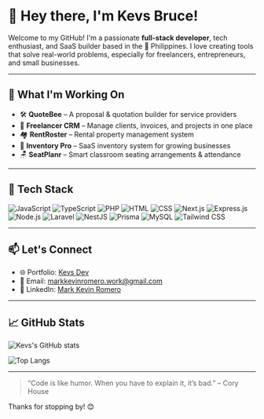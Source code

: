 # 👋 Hey there, I'm Kevs Bruce!

Welcome to my GitHub! I'm a passionate **full-stack developer**, tech enthusiast, and SaaS builder based in the 🌴 Philippines. I love creating tools that solve real-world problems, especially for freelancers, entrepreneurs, and small businesses.

---

## 🚀 What I'm Working On

- 🛠️ **QuoteBee** – A proposal & quotation builder for service providers  
- 🧠 **Freelancer CRM** – Manage clients, invoices, and projects in one place  
- 🏘️ **RentRoster** – Rental property management system  
- 🧮 **Inventory Pro** – SaaS inventory system for growing businesses  
- 🪑 **SeatPlanr** – Smart classroom seating arrangements & attendance  

---

## 🧰 Tech Stack

![JavaScript](https://img.shields.io/badge/JavaScript-F7DF1E?style=flat-square&logo=javascript&logoColor=000)
![TypeScript](https://img.shields.io/badge/TypeScript-3178C6?style=flat-square&logo=typescript&logoColor=fff)
![PHP](https://img.shields.io/badge/PHP-777BB4?style=flat-square&logo=php&logoColor=fff)
![HTML](https://img.shields.io/badge/HTML5-E34F26?style=flat-square&logo=html5&logoColor=fff)
![CSS](https://img.shields.io/badge/CSS3-1572B6?style=flat-square&logo=css3&logoColor=fff)
![Next.js](https://img.shields.io/badge/Next.js-000000?style=flat-square&logo=nextdotjs&logoColor=fff)
![Express.js](https://img.shields.io/badge/Express.js-000000?style=flat-square&logo=express&logoColor=fff)
![Node.js](https://img.shields.io/badge/Node.js-339933?style=flat-square&logo=nodedotjs&logoColor=fff)
![Laravel](https://img.shields.io/badge/Laravel-FF2D20?style=flat-square&logo=laravel&logoColor=fff)
![NestJS](https://img.shields.io/badge/NestJS-E0234E?style=flat-square&logo=nestjs&logoColor=fff)
![Prisma](https://img.shields.io/badge/Prisma-2D3748?style=flat-square&logo=prisma&logoColor=fff)
![MySQL](https://img.shields.io/badge/MySQL-4479A1?style=flat-square&logo=mysql&logoColor=fff)
![Tailwind CSS](https://img.shields.io/badge/Tailwind_CSS-38B2AC?style=flat-square&logo=tailwind-css&logoColor=fff)

---

## 📫 Let's Connect

- 🌐 Portfolio: [Kevs Dev](https://kevsuxdev.vercel.app)  
- 📩 Email: markkevinromero.work@gmail.com  
- 💼 LinkedIn: [Mark Kevin Romero](https://www.linkedin.com/in/mark-kevin-romero-6951a3284)

---

## 📈 GitHub Stats

![Kevs's GitHub stats](https://github-readme-stats.vercel.app/api?username=kevsuxdev&show_icons=true&theme=radical)

![Top Langs](https://github-readme-stats.vercel.app/api/top-langs/?username=kevsuxdev&layout=compact&theme=radical)

---

> “Code is like humor. When you have to explain it, it’s bad.” – Cory House

Thanks for stopping by! 😊
